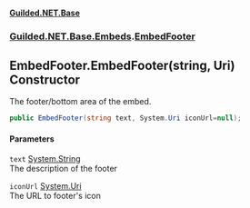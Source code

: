 #### [Guilded.NET.Base](Guilded_NET_Base.md 'Guilded.NET.Base')
### [Guilded.NET.Base.Embeds](Guilded_NET_Base.md#Guilded_NET_Base_Embeds 'Guilded.NET.Base.Embeds').[EmbedFooter](EmbedFooter.md 'Guilded.NET.Base.Embeds.EmbedFooter')
## EmbedFooter.EmbedFooter(string, Uri) Constructor
The footer/bottom area of the embed.  
```csharp
public EmbedFooter(string text, System.Uri iconUrl=null);
```
#### Parameters
<a name='Guilded_NET_Base_Embeds_EmbedFooter_EmbedFooter(string_System_Uri)_text'></a>
`text` [System.String](https://docs.microsoft.com/en-us/dotnet/api/System.String 'System.String')  
The description of the footer
  
<a name='Guilded_NET_Base_Embeds_EmbedFooter_EmbedFooter(string_System_Uri)_iconUrl'></a>
`iconUrl` [System.Uri](https://docs.microsoft.com/en-us/dotnet/api/System.Uri 'System.Uri')  
The URL to footer's icon
  
